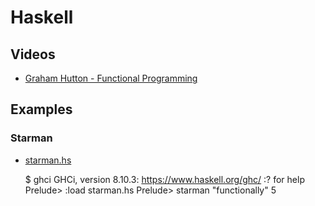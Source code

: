# Haskell

## Videos

* [Graham Hutton - Functional Programming](https://www.youtube.com/channel/UCBDp7ydYTHi1dh4Gnf3VTPA)

## Examples

### Starman

* [starman.hs](./starman.hs)

    $ ghci
    GHCi, version 8.10.3: https://www.haskell.org/ghc/  :? for help
    Prelude> :load starman.hs
    Prelude> starman "functionally" 5
